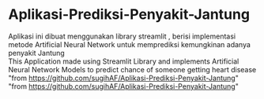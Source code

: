 # Aplikasi-Prediksi-Penyakit-Jantung
Aplikasi ini dibuat menggunakan library streamlit , berisi implementasi metode Artificial Neural Network untuk memprediksi kemungkinan adanya penyakit Jantung <br>
This Application made using Streamlit Library and implements Artificial Neural Network Models to predict chance of someone getting heart disease
"from https://github.com/sugihAF/Aplikasi-Prediksi-Penyakit-Jantung" 
"from https://github.com/sugihAF/Aplikasi-Prediksi-Penyakit-Jantung" 
